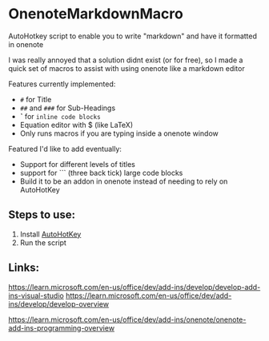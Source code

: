 # OnenoteMarkdownMacro
 AutoHotkey script to enable you to write "markdown" and have it formatted in onenote

 I was really annoyed that a solution didnt exist (or for free), so I made a quick set of macros to assist with using onenote like a markdown editor

 Features currently implemented:
- `#` for Title
 - `##` and `###` for Sub-Headings
- **\`** for `inline code blocks`
- Equation editor with $ (like LaTeX)
- Only runs macros if you are typing inside a onenote window


Featured I'd like to add eventually:
- Support for different levels of titles
- support for \`\`\` (three back tick) large code blocks
- Build it to be an addon in onenote instead of needing to rely on AutoHotKey

## Steps to use:
1. Install [AutoHotKey](https://www.autohotkey.com/)
2. Run the script


## Links:
https://learn.microsoft.com/en-us/office/dev/add-ins/develop/develop-add-ins-visual-studio
https://learn.microsoft.com/en-us/office/dev/add-ins/develop/develop-overview

https://learn.microsoft.com/en-us/office/dev/add-ins/onenote/onenote-add-ins-programming-overview
